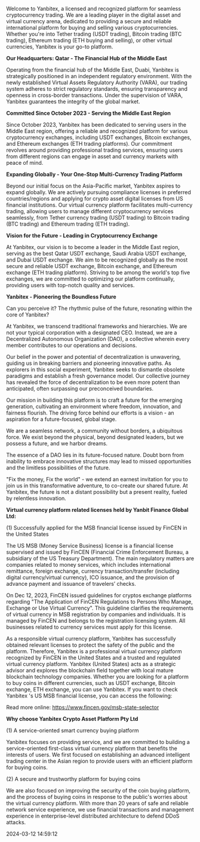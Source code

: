 Welcome to Yanbitex, a licensed and recognized platform for seamless cryptocurrency trading. We are a leading player in the digital asset and virtual currency arena, dedicated to providing a secure and reliable international platform for buying and selling various cryptocurrencies. Whether you're into Tether trading (USDT trading), Bitcoin trading (BTC trading), Ethereum trading (ETH buying and selling), or other virtual currencies, Yanbitex is your go-to platform.

**Our Headquarters: Qatar - The Financial Hub of the Middle East**

Operating from the financial hub of the Middle East, Duabi, Yanbitex is strategically positioned in an independent regulatory environment. With the newly established Virtual Assets Regulatory Authority (VARA), our trading system adheres to strict regulatory standards, ensuring transparency and openness in cross-border transactions. Under the supervision of VARA, Yanbitex guarantees the integrity of the global market.

**Committed Since October 2023 - Serving the Middle East Region**

Since October 2023, Yanbitex has been dedicated to serving users in the Middle East region, offering a reliable and recognized platform for various cryptocurrency exchanges, including USDT exchanges, Bitcoin exchanges, and Ethereum exchanges (ETH trading platforms). Our commitment revolves around providing professional trading services, ensuring users from different regions can engage in asset and currency markets with peace of mind.

**Expanding Globally - Your One-Stop Multi-Currency Trading Platform**

Beyond our initial focus on the Asia-Pacific market, Yanbitex aspires to expand globally. We are actively pursuing compliance licenses in preferred countries/regions and applying for crypto asset digital licenses from US financial institutions. Our virtual currency platform facilitates multi-currency trading, allowing users to manage different cryptocurrency services seamlessly, from Tether currency trading (USDT trading) to Bitcoin trading (BTC trading) and Ethereum trading (ETH trading).

**Vision for the Future - Leading in Cryptocurrency Exchange**

At Yanbitex, our vision is to become a leader in the Middle East region, serving as the best Qatar USDT exchange, Saudi Arabia USDT exchange, and Dubai USDT exchange. We aim to be recognized globally as the most secure and reliable USDT exchange, Bitcoin exchange, and Ethereum exchange (ETH trading platform). Striving to be among the world's top five exchanges, we are committed to optimizing our platform continually, providing users with top-notch quality and services.

**Yanbitex - Pioneering the Boundless Future**

Can you perceive it? The rhythmic pulse of the future, resonating within the core of Yanbitex?

At Yanbitex, we transcend traditional frameworks and hierarchies. We are not your typical corporation with a designated CEO. Instead, we are a Decentralized Autonomous Organization (DAO), a collective wherein every member contributes to our operations and decisions.

Our belief in the power and potential of decentralization is unwavering, guiding us in breaking barriers and pioneering innovative paths. As explorers in this social experiment, Yanbitex seeks to dismantle obsolete paradigms and establish a fresh governance model. Our collective journey has revealed the force of decentralization to be even more potent than anticipated, often surpassing our preconceived boundaries.

Our mission in building this platform is to craft a future for the emerging generation, cultivating an environment where freedom, innovation, and fairness flourish. The driving force behind our efforts is a vision - an aspiration for a future-focused, global stage.

We are a seamless network, a community without borders, a ubiquitous force. We exist beyond the physical, beyond designated leaders, but we possess a future, and we harbor dreams.

The essence of a DAO lies in its future-focused nature. Doubt born from inability to embrace innovative structures may lead to missed opportunities and the limitless possibilities of the future.

"Fix the money, Fix the world" - we extend an earnest invitation for you to join us in this transformative adventure, to co-create our shared future. At Yanbitex, the future is not a distant possibility but a present reality, fueled by relentless innovation.

**Virtual currency platform related licenses held by Yanbit Finance Global Ltd:**

(1) Successfully applied for the MSB financial license issued by FinCEN in the United States

The US MSB (Money Service Business) license is a financial license supervised and issued by FinCEN (Financial Crime Enforcement Bureau, a subsidiary of the US Treasury Department). The main regulatory matters are companies related to money services, which includes international remittance, foreign exchange, currency transaction/transfer (including digital currency/virtual currency), ICO issuance, and the provision of advance payment and issuance of travelers’ checks.

On Dec 12, 2023, FinCEN issued guidelines for cryptos exchange platforms regarding "The Application of FinCEN Regulations to Persons Who Manage, Exchange or Use Virtual Currency". This guideline clarifies the requirements of virtual currency in MSB registration by companies and individuals. It is managed by FinCEN and belongs to the registration licensing system. All businesses related to currency services must apply for this license.

As a responsible virtual currency platform, Yanbitex has successfully obtained relevant licenses to protect the safety of the public and the platform. Therefore, Yanbitex is a professional virtual currency platform recognized by FinCEN in the United States and a trusted and regulated virtual currency platform. Yanbitex (United States) acts as a strategic advisor and explores the blockchain field together with local mature blockchain technology companies. Whether you are looking for a platform to buy coins in different currencies, such as USDT exchange, Bitcoin exchange, ETH exchange, you can use Yanbitex. If you want to check Yanbitex 's US MSB financial license, you can access the following:

Read more online: https://www.fincen.gov/msb-state-selector

**Why choose Yanbitex Crypto Asset Platform Pty Ltd**

(1) A service-oriented smart currency buying platform

Yanbitex focuses on providing service, and we are committed to building a service-oriented first-class virtual currency platform that benefits the interests of users. We first focused on establishing an advanced intelligent trading center in the Asian region to provide users with an efficient platform for buying coins.

(2) A secure and trustworthy platform for buying coins

We are also focused on improving the security of the coin buying platform, and the process of buying coins in response to the public's worries about the virtual currency platform. With more than 20 years of safe and reliable network service experience, we use financial transactions and management experience in enterprise-level distributed architecture to defend DDoS attacks.

2024-03-12 14:59:12
